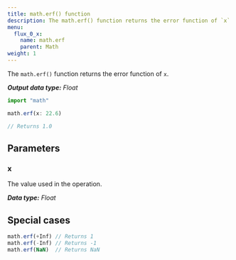 ```yaml
---
title: math.erf() function
description: The math.erf() function returns the error function of `x`.
menu:
  flux_0_x:
    name: math.erf
    parent: Math
weight: 1
---
```


The `math.erf()` function returns the error function of `x`.

_**Output data type:** Float_

```js
import "math"

math.erf(x: 22.6)

// Returns 1.0
```

## Parameters

### x
The value used in the operation.

_**Data type:** Float_

## Special cases
```js
math.erf(+Inf) // Returns 1
math.erf(-Inf) // Returns -1
math.erf(NaN)  // Returns NaN
```
